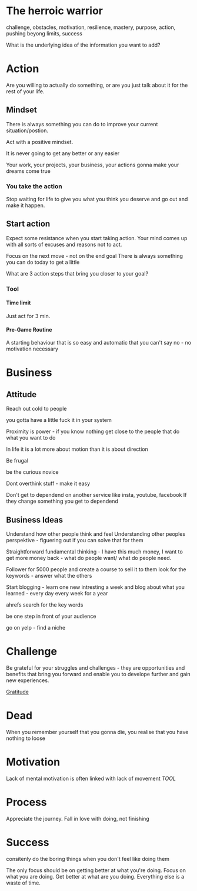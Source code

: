 # The herroic warrior
challenge, obstacles, motivation, resilience, mastery, purpose, action, pushing beyong limits, success

What is the underlying idea of the information you want to add?

# Action

Are you willing to actually do something, or are you just talk about it for the rest of your life.


## Mindset
There is always something you can do to improve your current situation/postion.

Act with a positive mindset.

It is never going to get any better or any easier

Your work, your projects, your business, your actions gonna make your dreams come true

### You take the action

Stop waiting for life to give you what you think you deserve and go out and make it happen.

## Start action
Expect some resistance when you start taking action. Your mind comes up with all sorts of excuses and reasons not to act.

Focus on the next move - not on the end goal
There is always something you can do today to get a little

What are 3 action steps that bring you closer to your goal?

### Tool 
#### Time limit
Just act for 3 min.

#### Pre-Game Routine
A starting behaviour that is so easy and automatic that you can't say no - no motivation necessary





# Business

## Attitude
Reach out cold to people

you gotta have a little fuck it in your system

Proximity is power - if you know nothing get close to the people that do what you want to do

In life it is a lot more about motion than it is about direction

Be frugal

be the curious novice

Dont overthink stuff - make it easy 

Don't get to dependend on another service like insta, youtube, facebook
If they change something you get to dependend


## Business Ideas
Understand how other people think and feel
Understanding other peoples perspektive - figuering out if you can solve that for them

Straightforward fundamental thinking - I have this much money, I want to get more money back - what do people want/ what do people need.

Follower for 5000 people and create a course to sell it to them
look for the keywords - answer what the others


Start blogging - learn one new intresting a week and blog about what you learned - every day every week for a year 

ahrefs search for the key words


be one step in front of your audience

go on yelp - find a niche 


# Challenge

Be grateful for your struggles and challenges - they are opportunities and benefits that bring you forward and enable you to develope further and gain new experiences.

[Gratitude](../health/Gratitude.md)



# Dead
When you remember yourself that you gonna die, you realise that you have nothing to loose

# Motivation
Lack of mental motivation is often linked with lack of movement
*TOOL*

# Process
Appreciate the journey. Fall in love with doing, not finishing

# Success

consitenly do the boring things when you don't feel like doing them

The only focus should be on getting better at what you're doing. Focus on what you are doing. Get better at what are you doing. Everything else is a waste of time.